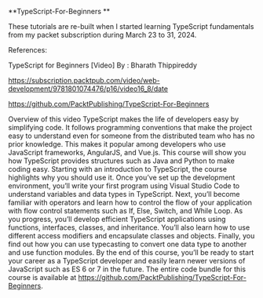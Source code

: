 **TypeScript-For-Beginners
**

These tutorials are re-built when I started learning TypeScript fundamentals from my packet subscription during March 23 to 31, 2024.

References:

TypeScript for Beginners [Video] By : Bharath Thippireddy
 
https://subscription.packtpub.com/video/web-development/9781801074476/p16/video16_8/date

https://github.com/PacktPublishing/TypeScript-For-Beginners


Overview of this video
TypeScript makes the life of developers easy by simplifying code. It follows programming conventions that make the project easy to understand even for someone from the distributed team who has no prior knowledge. This makes it popular among developers who use JavaScript frameworks, AngularJS, and Vue.js. This course will show you how TypeScript provides structures such as Java and Python to make coding easy. Starting with an introduction to TypeScript, the course highlights why you should use it. Once you’ve set up the development environment, you’ll write your first program using Visual Studio Code to understand variables and data types in TypeScript. Next, you’ll become familiar with operators and learn how to control the flow of your application with flow control statements such as If, Else, Switch, and While Loop. As you progress, you’ll develop efficient TypeScript applications using functions, interfaces, classes, and inheritance. You’ll also learn how to use different access modifiers and encapsulate classes and objects. Finally, you find out how you can use typecasting to convert one data type to another and use function modules. By the end of this course, you’ll be ready to start your career as a TypeScript developer and easily learn newer versions of JavaScript such as ES 6 or 7 in the future. The entire code bundle for this course is available at https://github.com/PacktPublishing/TypeScript-For-Beginners.
